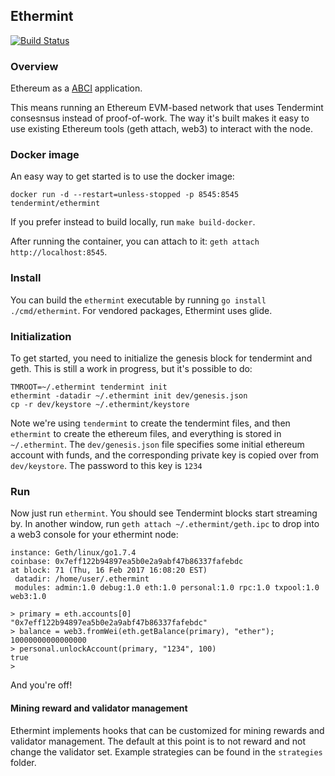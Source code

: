 ## Ethermint

[![Build Status](https://circleci.com/gh/tendermint/ethermint/tree/master.svg?style=shield)](https://circleci.com/gh/tendermint/ethermint/tree/master)

### Overview

Ethereum as a [ABCI](https://github.com/tendermint/abci) application.

This means running an Ethereum EVM-based network that uses Tendermint consesnsus instead of proof-of-work.
The way it's built makes it easy to use existing Ethereum tools (geth attach, web3) to interact with the node.

### Docker image

An easy way to get started is to use the docker image:

```
docker run -d --restart=unless-stopped -p 8545:8545 tendermint/ethermint
```

If you prefer instead to build locally, run `make build-docker`.

After running the container, you can attach to it: `geth attach http://localhost:8545`.

### Install
You can build the `ethermint` executable by running `go install ./cmd/ethermint`. For vendored packages, Ethermint uses glide.

### Initialization

To get started, you need to initialize the genesis block for tendermint and geth.
This is still a work in progress, but it's possible to do:

```
TMROOT=~/.ethermint tendermint init
ethermint -datadir ~/.ethermint init dev/genesis.json
cp -r dev/keystore ~/.ethermint/keystore
```

Note we're using `tendermint` to create the tendermint files,
and then `ethermint` to create the ethereum files,
and everything is stored in `~/.ethermint`.
The `dev/genesis.json` file specifies some initial ethereum account with funds,
and the corresponding private key is copied over from `dev/keystore`.
The password to this key is `1234`

### Run

Now just run `ethermint`.  You should see Tendermint blocks start streaming by.
In another window, run `geth attach ~/.ethermint/geth.ipc` to drop into a web3 console for
your ethermint node:

```
instance: Geth/linux/go1.7.4
coinbase: 0x7eff122b94897ea5b0e2a9abf47b86337fafebdc
at block: 71 (Thu, 16 Feb 2017 16:08:20 EST)
 datadir: /home/user/.ethermint
 modules: admin:1.0 debug:1.0 eth:1.0 personal:1.0 rpc:1.0 txpool:1.0 web3:1.0

> primary = eth.accounts[0]
"0x7eff122b94897ea5b0e2a9abf47b86337fafebdc"
> balance = web3.fromWei(eth.getBalance(primary), "ether");
10000000000000000
> personal.unlockAccount(primary, "1234", 100)
true
>
```

And you're off!


#### Mining reward and validator management
Ethermint implements hooks that can be customized for mining rewards and validator management. The default at this point is to not reward and not change the validator set. Example strategies can be found in the `strategies` folder.
